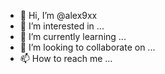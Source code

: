 - 👋 Hi, I’m @alex9xx
- 👀 I’m interested in ...
- 🌱 I’m currently learning ...
- 💞️ I’m looking to collaborate on ...
- 📫 How to reach me ...

<!---
alex9xx/alex9xx is a ✨ special ✨ repository because its `README.md` (this file) appears on your GitHub profile.
You can click the Preview link to take a look at your changes.
--->
